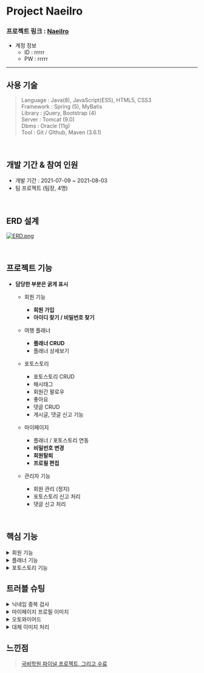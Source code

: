 Project Naeilro
================

 ### 프로젝트 링크 : [Naeilro](https://bit.ly/3iNIjDn)



* 계정 정보
   * ID : rrrrr
   * PW : rrrrr
------------------------------

사용 기술
-----------------
>Language : Java(8), JavaScript(ES5), HTML5, CSS3      
>Framework : Spring (5), MyBatis      
>Library : jQuery, Bootstrap (4)        
>Server : Tomcat (9.0)        
>Dbms : Oracle (11g)        
>Tool : Git / GIthub, Maven (3.6.1)                

</br>

개발 기간 & 참여 인원  
-----------------
* 개발 기간 : 2021-07-09 ~ 2021-08-03        
* 팀 프로젝트 (팀장, 4명)

</br>


ERD 설계
-----------------
[![ERD.png](https://i.postimg.cc/vZgt05C7/ERD.png)](https://postimg.cc/68KZ34WT)

</br>

프로젝트 기능
-----------------
* __담당한 부분은 굵게 표시__

  * 회원 기능   
    * __회원 가입__ 
    * __아이디 찾기 / 비밀번호 찾기__     
   
  * 여행 플래너
    * __플래너 CRUD__
    * 플래너 상세보기
             
  * 포토스토리
    * 포토스토리 CRUD
    * 해시태그
    * 회원간 팔로우
    * 좋아요
    * 댓글 CRUD
    * 게시글, 댓글 신고 기능   
 
   * 마이페이지 
      * 플래너 / 포토스토리 연동
      * __비밀번호 변경__
      * __회원탈퇴__
      * __프로필 편집__

   * 관리자 기능
     * 회원 관리 (정지)
     * 포토스토리 신고 처리
     * 댓글 신고 처리
     
 </br>
 
 핵심 기능
 -----------
<details>
<summary>회원 기능</summary>
<div markdown="1">
<br>
	
* 회원 기능 Flow
	
[![2021-08-03-161927.png](https://i.postimg.cc/43ydhTWT/2021-08-03-161927.png)](https://postimg.cc/sBFytbFn)

</div>
</details>
 
<details>
<summary>플래너 기능</summary>
<div markdown="1">


</div>
</details>

 <details>
<summary>포토스토리 기능</summary>
<div markdown="1">

인증

</div>
</details>
  
 트러블 슈팅
 -----------
 <details>
<summary>닉네임 중복 검사</summary>
<div markdown="1">
	
### 1. 문제 상황
* 마이페이지 프로필 편집시 현재 사용하고 있는 닉네임을 그대로 사용하려고 하면    
닉네임 중복체크 조건 때문에 반드시 기존 닉네임과는 다르게 변경해야함

### 2. 기존 코드
* 기존 코드는 회원가입시 닉네임 중복 체크와 프로필 편집시 닉네임 처리를 하나의 메소드에서 처리함

```java
memberController
// 회원 가입 닉네임 중복체크
	@PostMapping("/nickCheck")
	@ResponseBody
	public boolean nickCheck(@ModelAttribute MemberVo memberVo) {
		System.out.println("닉네임 중복값 체크 : " + memberVo);
		boolean Nickresult = memberFindService.nickCheck(memberVo) > 0;
		System.out.println("닉네임 체크값 반환 : " + Nickresult);
		return Nickresult;
		}
```

```java
<!-- 닉네임 중복 체크 -->
<select id="jNickCheck" parameterType="MemberVo" resultType="int">
select count(*) from member where member_nick = #{memberNick}
</select>
```

### 3. 원하는 조건

* 프로필 편집 시 현재 사용하는 닉네임 값을 그대로 입력해도 변경되도록 수정하고 싶음

* 프론트에서 true나 false값을 반환 시키고 있어 동일한 방식으로 반환하고 싶음

### 4. 해결 방법

#### 4-1. DB에서 검색할 때 if같은 조건을 줘서 결과값이 한번에 true / false 반환되게 하기 (실패)
* 마이바티스 매퍼 파일에서 sql문 작성 시도
* 폼에서 입력한 값과 조회 결과 값이 같은지 비교 하는 sql 구문 작성에서 막힘
	

    ```
    <!-- 닉네임 중복 체크 -->
    <select id="jNickCheck" parameterType="MemberVo" resultType="int">
    		select count(*) from member where member_nick = #{memberNick}
    	if (Vo로 넘어온 memberNick 값의 조회 결과가 null 이거나 
    			memberNick 조회 결과가 폼에서 입력한 값과 일치할 경우 0 반환
    			그게 아니면 1 반환 
    	</select>
    ```

#### 4-2. 매퍼파일을 두번 조회해서 둘의 값을 비교 (성공)
	
* 세션에 변동 가능성이 있는 닉네임을 저장하지 않음 (프로필 편집시 변경할 수 있음)
* 회원가입시 닉네임 중복 검사와 프로필 편집시 닉네임 중복 검사를 분리하지 않으면 회원 가입시   
	회원 번호가 세션에 없어서 에러가 발생함
	
	
* 회원가입시 닉네임 중복 검사와 프로필 편집시 중복 검사를 분리하여 진행
	*  회원가입 닉네임 중복 검사는 기존과 동일하게 진행
	*  프로필 편집 닉네임 중복 검사는 새로운 메소드를 만들어 처리

### 5. 수정 코드
```
        // 회원가입 닉네임 중복체크
        	@PostMapping("/jNickCheck")
        	@ResponseBody
        	public boolean jNickCheck(@ModelAttribute MemberVo memberVo) {
        		System.out.println("닉네임 중복값 체크 : " + memberVo);
        		boolean Nickresult = memberFindService.jNickCheck(memberVo) > 0;
        		System.out.println("닉네임 체크값 반환 : " + Nickresult);
        		return Nickresult;
        	}

        	// 프로필 편집 닉네임 중복체크
        	@PostMapping("/pNickCheck")
        	@ResponseBody
        	public boolean pNickCheck(@ModelAttribute MemberVo memberVo, HttpSession httpSession) {
        		System.out.println("닉네임 중복값 체크 : " + memberVo); // 프론트에서 넘겨준 닉네임 값
        		MemberVo Nickresult = memberFindService.pNickCheck(memberVo); // DB 조회
        		System.out.println("닉네임 체크값 반환 : " + Nickresult); // 닉네임값이 있다면 반환
        		MemberDto memberDto = memberDao.findInfo((int) httpSession.getAttribute("memberNo")); // 로그인이 되어 있다는 가정하에 세션에서 회원번호 값을 가져와 닉네임 값을 조회 
        		boolean result = false;
        		if (ObjectUtils.isEmpty(Nickresult)) // 반환된 닉네임 값이 없다면 {
        			result = false;
        		} else // 반환된 닉네임 값이 있다면 {
        			if (Nickresult.getMemberNick().equals(memberDto.getMemberNick())) {
        				result = false; // 프론트로 false 반환
        			} else {
        				result = true; // 프론트로 true 반환
        			}
        		}
        		System.out.println(result);
        		return result;
        	}
```
	
</div>
</details>

 <details>
<summary>마이페이지 프로필 이미지</summary>
<div markdown="1">
 
### 원인

- 프로필 이미지 변경시 memberProfile 테이블에 ProfileSaveName 데이터가 삭제되지 않고 추가 되기 때문에   
기존 사용했던 selectone으로 조회하지 못해 이미지 데이터를 찾아오는데 에러 발생
	

### 해결

- ProfileSaveName 의 마지막 데이터만 불러오게 SQL 구문 수정

### 기존 코드
```sql
<select id="find" parameterType="String" resultType="MemberProfileDto">
	select * from member_profile where member_id = #{memberId}
</select>
```
	
### 수정 코드
```sql
SELECT * FROM(
    SELECT 
        * 
    FROM member_profile
    	ORDER BY ROWNUM DESC)
		WHERE ROWNUM = 1 and member_id = #{memberId}
```
 </div>
</details>
	
 <details>
<summary>오토와이어드</summary>
<div markdown="1">

### 원인
* 오토와이어드 하나만 등록하고 두줄 연속으로 사용하여 널포인터 예외 발생

#### 기존 코드    
	
```java
@Autowired
	HttpSession httpSession;
	ResultPlanService resultPlanService;
```
	
#### 수정 코드   
	
```java
	@Autowired
	HttpSession httpSession;
	
	@Autowired
	ResultPlanService resultPlanService;
```	
 </div>
</details>	
	
<details>
<summary>대체 이미지 처리</summary>
<div markdown="1">
<br>	
	
* 회원가입시 이미지를 선택하지 않고 가입하면 이미지를 DB에 저장하지 않고 onerror를 이용해서 대체 이미지를 출력함

```html
<label for="memberProfile"> 
<img class='upload_img my-3 user_profile_lg user_profile' src="profileImage?memberId=${memberDto.memberId}"
onerror="this.src='${pageContext.request.contextPath}/image/default_user_profile.jpg'"> 
<input class="input_img" type="file" accept=".png, .jpg, .gif" id="memberProfile" name="memberProfile" style="display: none" disabled/>
</label>
```
</div>
</details>	
	
  느낀점
  ----------
  >[국비학원 파이널 프로젝트, 그리고 수료](https://bit.ly/2VwlLOs)
